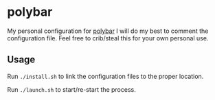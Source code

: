 # polybar

My personal configuration for [polybar](https://polybar.github.io/)
I will do my best to comment the configuration file. Feel free to crib/steal this for your own personal use.

## Usage

Run `./install.sh` to link the configuration files to the proper location.

Run `./launch.sh` to start/re-start the process.
